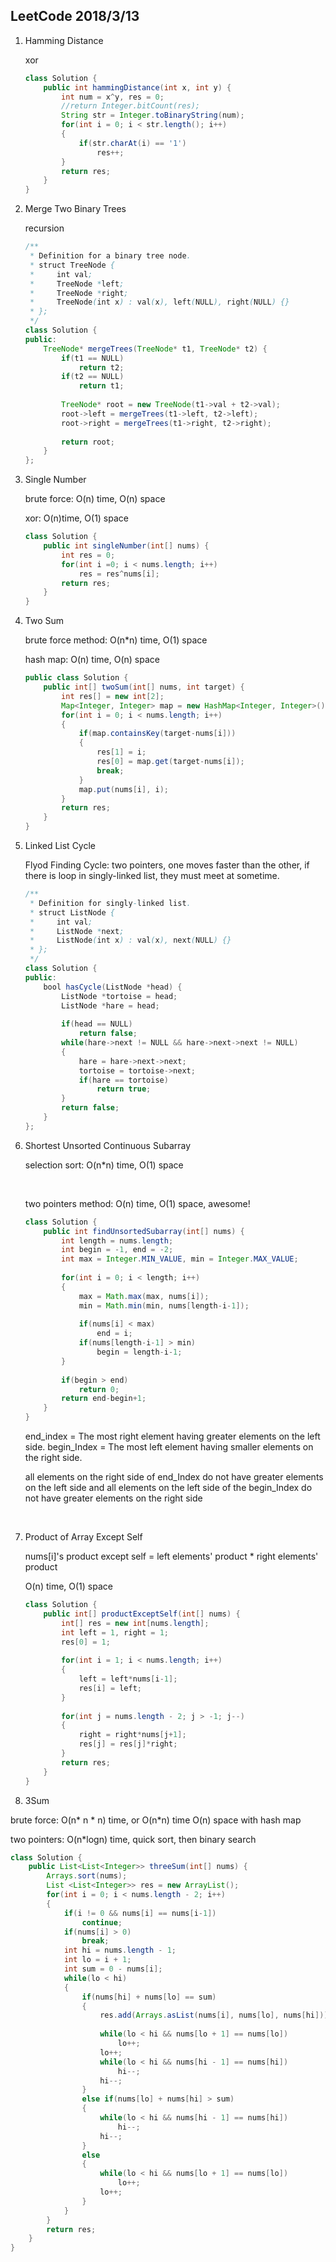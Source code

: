## LeetCode 2018/3/13

1. Hamming Distance

   xor

   ```java
   class Solution {
       public int hammingDistance(int x, int y) {
           int num = x^y, res = 0;
           //return Integer.bitCount(res);
           String str = Integer.toBinaryString(num);
           for(int i = 0; i < str.length(); i++)
           {
               if(str.charAt(i) == '1')
                   res++;
           }
           return res;
       }
   }
   ```

2. Merge Two Binary Trees

   recursion

   ```java
   /**
    * Definition for a binary tree node.
    * struct TreeNode {
    *     int val;
    *     TreeNode *left;
    *     TreeNode *right;
    *     TreeNode(int x) : val(x), left(NULL), right(NULL) {}
    * };
    */
   class Solution {
   public:
       TreeNode* mergeTrees(TreeNode* t1, TreeNode* t2) {
           if(t1 == NULL)
               return t2;
           if(t2 == NULL)
               return t1;
           
           TreeNode* root = new TreeNode(t1->val + t2->val);
           root->left = mergeTrees(t1->left, t2->left);
           root->right = mergeTrees(t1->right, t2->right);
           
           return root;
       }
   };
   ```

3. Single Number

   brute force: O(n) time, O(n) space

   xor: O(n)time, O(1) space

   ```java
   class Solution {
       public int singleNumber(int[] nums) {
           int res = 0;
           for(int i =0; i < nums.length; i++) 
               res = res^nums[i];
           return res;
       }
   }
   ```

4. Two Sum

   brute force method: O(n*n) time, O(1) space

   hash map: O(n) time, O(n) space

   ```java
   public class Solution {
       public int[] twoSum(int[] nums, int target) {
           int res[] = new int[2];
           Map<Integer, Integer> map = new HashMap<Integer, Integer>();
           for(int i = 0; i < nums.length; i++)
           {
               if(map.containsKey(target-nums[i]))
               {
                   res[1] = i;
                   res[0] = map.get(target-nums[i]);
                   break;
               }
               map.put(nums[i], i);
           }
           return res;
       }
   }
   ```

5. Linked List Cycle

   Flyod Finding Cycle: two pointers, one moves faster than the other, if there is loop in singly-linked list, they must meet at sometime.

   ```java
   /**
    * Definition for singly-linked list.
    * struct ListNode {
    *     int val;
    *     ListNode *next;
    *     ListNode(int x) : val(x), next(NULL) {}
    * };
    */
   class Solution {
   public:
       bool hasCycle(ListNode *head) {
           ListNode *tortoise = head;
           ListNode *hare = head;
           
           if(head == NULL)
               return false;
           while(hare->next != NULL && hare->next->next != NULL)
           {
               hare = hare->next->next;
               tortoise = tortoise->next;
               if(hare == tortoise)
                   return true;
           }
           return false;
       }
   };
   ```

6. Shortest Unsorted Continuous Subarray

   selection sort: O(n*n) time, O(1) space

   ​

   two pointers method:  O(n) time, O(1) space, awesome!

   ```java
   class Solution {
       public int findUnsortedSubarray(int[] nums) {
           int length = nums.length;
           int begin = -1, end = -2;
           int max = Integer.MIN_VALUE, min = Integer.MAX_VALUE;
           
           for(int i = 0; i < length; i++)
           {
               max = Math.max(max, nums[i]);
               min = Math.min(min, nums[length-i-1]);
               
               if(nums[i] < max)
                   end = i;
               if(nums[length-i-1] > min)
                   begin = length-i-1;
           }
           
           if(begin > end)
               return 0;
           return end-begin+1;
       }
   }
   ```

   end_index = The most right element having greater elements on the left side.
   begin_Index = The most left element having smaller elements on the right side.

   all elements on the right side of end_Index do not have greater elements on the left side and all elements on the left side of the begin_Index do not have greater elements on the right side

   ​

7. Product of Array Except Self

   nums[i]'s product except self = left elements' product * right elements' product

   O(n) time, O(1) space

   ```java
   class Solution {
       public int[] productExceptSelf(int[] nums) {
           int[] res = new int[nums.length];
           int left = 1, right = 1;
           res[0] = 1;
           
           for(int i = 1; i < nums.length; i++)
           {
               left = left*nums[i-1];
               res[i] = left;
           }
           
           for(int j = nums.length - 2; j > -1; j--)
           {
               right = right*nums[j+1];
               res[j] = res[j]*right;
           }
           return res;
       }
   }
   ```

8.  3Sum

   brute force: O(n* n * n) time, or O(n*n) time O(n) space with hash map

   two pointers: O(n*logn) time, quick sort,  then binary search

   ```java
   class Solution {
       public List<List<Integer>> threeSum(int[] nums) {
           Arrays.sort(nums);
           List <List<Integer>> res = new ArrayList();
           for(int i = 0; i < nums.length - 2; i++)
           {
               if(i != 0 && nums[i] == nums[i-1])
                   continue;
               if(nums[i] > 0)
                   break;                
               int hi = nums.length - 1;
               int lo = i + 1;
               int sum = 0 - nums[i];            
               while(lo < hi)
               {
                   if(nums[hi] + nums[lo] == sum)
                   {
                       res.add(Arrays.asList(nums[i], nums[lo], nums[hi]));
                   
                       while(lo < hi && nums[lo + 1] == nums[lo])
                           lo++;
                       lo++;
                       while(lo < hi && nums[hi - 1] == nums[hi])
                           hi--;
                       hi--;
                   }
                   else if(nums[lo] + nums[hi] > sum)
                   {
                       while(lo < hi && nums[hi - 1] == nums[hi])
                           hi--;
                       hi--;
                   }
                   else
                   {
                       while(lo < hi && nums[lo + 1] == nums[lo])
                           lo++;
                       lo++;
                   }
               }
           }
           return res;
       }    
   }
   ```

   ​

   ​